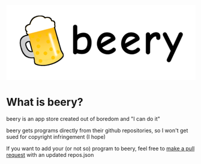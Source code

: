 <p align="center">
  <img width="512" height="200" src="https://raw.githubusercontent.com/Forbirdden/beery/refs/heads/main/logoxtitle.png">
</p>

# What is beery?
beery is an app store created out of boredom and "I can do it"

beery gets programs directly from their github repositories, so I won't get sued for copyright infringement (I hope)

If you want to add your (or not so) program to beery, feel free to [make a pull request](https://github.com/Forbirdden/beery/pulls) with an updated repos.json
